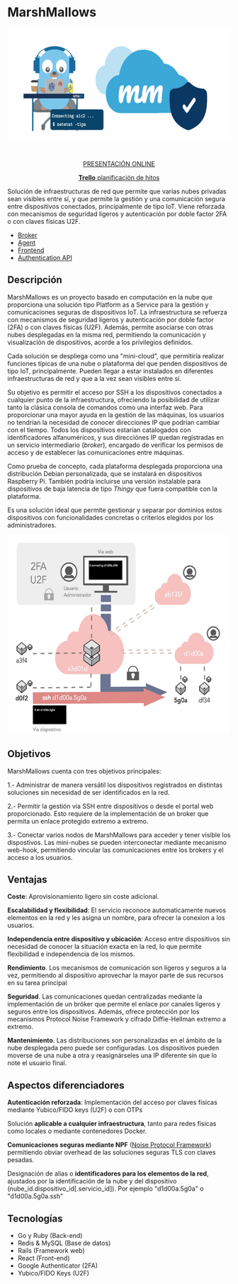 # MarshMallows

<p align="center">
  <img width="600" height="250" src="docs/assets/img/mm_brand.png">
</p>
<br>

<p align="center">
  <a href="https://slides.com/alvarvrandkode/mmallows/fullscreen?token=s_VTj2I7">PRESENTACIÓN ONLINE</a>
</p>

<p align="center">
  <a href="https://trello.com/b/mtqS8XJu/hackaton-cybercamp-2019"><b>Trello</b> planificaci&oacute;n de hitos</a>
</p>

Solución de infraestructuras de red que permite que varias nubes privadas sean visibles entre sí, y que permite la gestión y una comunicación segura entre dispositivos conectados, principalmente de tipo IoT. Viene reforzada con mecanismos de seguridad ligeros y autenticación por doble factor 2FA o con claves físicas U2F.

* [Broker](broker)
* [Agent](agent)
* [Frontend](web)
* [Authentication API](web)


## Descripción
MarshMallows es un proyecto basado en computación en la nube que proporciona una solución tipo Platform as a Service para la gestión y comunicaciones seguras de dispositivos IoT. La infraestructura se refuerza con mecanismos de seguridad ligeros y autenticación por doble factor (2FA) o con claves físicas (U2F). Además, permite asociarse con otras nubes desplegadas en la misma red, permitiendo la comunicación y visualización de dispositivos, acorde a los privilegios definidos.

Cada solución se despliega como una "mini-cloud", que permitiría realizar funciones típicas de una nube o plataforma del que penden dispositivos de tipo IoT, principalmente. Pueden llegar a estar instalados en diferentes infraestructuras de red y que a la vez sean visibles entre sí.

Su objetivo es permitir el acceso por SSH a los dispositivos conectados a cualquier punto de la infraestructura, ofreciendo la posibilidad de utilizar tanto la clásica consola de comandos como una interfaz web. Para proporcionar una mayor ayuda en la gestión de las máquinas, los usuarios no tendrían la necesidad de conocer direcciones IP que podrían cambiar con el tiempo. Todos los dispositivos estarían catalogados con identificadores alfanuméricos, y sus direcciónes IP quedan registradas en un servicio intermediario (_broker_), encargado de verificar los permisos de acceso y de establecer las comunicaciones entre máquinas.

Como prueba de concepto, cada plataforma desplegada proporciona una distribución Debian personalizada, que se instalará en dispositivos Raspberry Pi. También podría incluirse una versión instalable para dispositivos de baja latencia de tipo _Thingy_ que fuera compatible con la plataforma.

Es una solución ideal que permite gestionar y separar por dominios estos dispositivos con funcionalidades concretas o criterios elegidos por los administradores.

<p align="center">
  <img  height="450" src="docs/assets/img/infr_schema.png">
</p>


## Objetivos
MarshMallows cuenta con tres objetivos principales:

1.- Administrar de manera versátil los dispositivos registrados en distintas soluciones sin necesidad de ser identificados en la red.

2.- Permitir la gestión via SSH entre dispositivos o desde el portal web proporcionado. Esto requiere de la implementación de un broker que permita un enlace protegido extremo a extremo.

3.- Conectar varios nodos de MarshMallows para acceder y tener visible los dispostivos. Las mini-nubes se pueden interconectar mediante mecanismo web-hook, permitiendo vincular las comunicaciones entre los brokers y el acceso a los usuarios.


## Ventajas
**Coste**: Aprovisionamiento ligero sin coste adicional.

**Escalabilidad y flexibilidad**: El servicio reconoce automaticamente nuevos elementos en la red y les asigna un nombre, para ofrecer la conexion a los usuarios.

**Independencia entre dispositivo y ubicación**: Acceso entre dispositivos sin necesidad de conocer la situación exacta en la red, lo que permite flexibilidad e independencia de los mismos.

**Rendimiento**. Los mecanismos de comunicación son ligeros y seguros a la vez, permitiendo al dispositivo aprovechar la mayor parte de sus recursos en su tarea principal

**Seguridad**. Las comunicaciones quedan centralizadas mediante la implementación de un bróker que permite el enlace por canales ligeros y seguros entre los dispositivos. Además, ofrece protección por los mecanismos Protocol Noise Framework y cifrado Diffie-Hellman extremo a extremo.

**Mantenimiento**. Las distribuciones son personalizadas en el ámbito de la nube desplegada pero puede ser configuradas. Los dispositivos pueden moverse de una nube a otra y reasignárseles una IP diferente sin que lo note el usuario final.


## Aspectos diferenciadores
**Autenticación reforzada**: Implementación del acceso por claves físicas mediante Yubico/FIDO keys (U2F) o con OTPs

Solución **aplicable a cualquier infraestructura**, tanto para redes fisicas como locales o mediante contenedores Docker.

**Comunicaciones seguras mediante NPF** ([Noise Protocol Framework](http://www.noiseprotocol.org/)) permitiendo obviar overhead de las soluciones seguras TLS con claves pesadas.

Designación de alias o **identificadores para los elementos de la red**,  ajustados por la identificación de la nube y del dispositivo (nube_id.dispositivo_id[.servicio_id]). Por ejemplo "d1d00a.5g0a" o "d1d00a.5g0a.ssh"


## Tecnologías
- Go y Ruby (Back-end)
- Redis & MySQL (Base de datos)
- Rails (Framework web)
- React (Front-end)
- Google Authenticator (2FA)
- Yubico/FIDO Keys (U2F)
